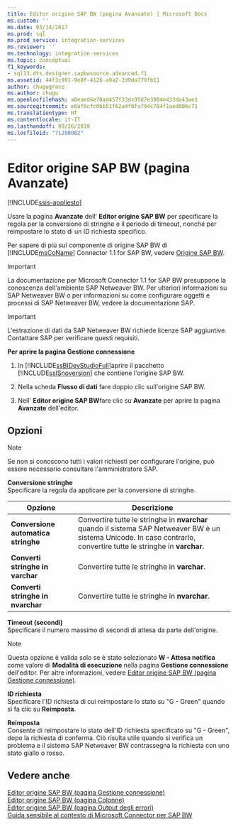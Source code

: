 ```yaml
---
title: Editor origine SAP BW (pagina Avanzate) | Microsoft Docs
ms.custom: ''
ms.date: 03/14/2017
ms.prod: sql
ms.prod_service: integration-services
ms.reviewer: ''
ms.technology: integration-services
ms.topic: conceptual
f1_keywords:
- sql13.dts.designer.sapbwsource.advanced.f1
ms.assetid: 44f3c991-9e8f-4126-a9a2-2d9da779fb11
author: chugugrace
ms.author: chugu
ms.openlocfilehash: a8eaed6e70ad457f33dc9587e3004e433da43ae1
ms.sourcegitcommit: e8af8cfc0bb51f62a4f0fa794c784f1aed006c71
ms.translationtype: HT
ms.contentlocale: it-IT
ms.lasthandoff: 09/26/2019
ms.locfileid: "71298082"
---
```

# <a name="sap-bw-source-editor-advanced-page"></a>Editor origine SAP BW (pagina Avanzate)

[!INCLUDE[ssis-appliesto](../../includes/ssis-appliesto-ssvrpluslinux-asdb-asdw-xxx.md)]


  Usare la pagina **Avanzate** dell' **Editor origine SAP BW** per specificare la regola per la conversione di stringhe e il periodo di timeout, nonché per reimpostare lo stato di un ID richiesta specifico.  
  
 Per sapere di più sul componente di origine SAP BW di [!INCLUDE[msCoName](../../includes/msconame-md.md)] Connector 1.1 for SAP BW, vedere [Origine SAP BW](../../integration-services/data-flow/sap-bw-source.md).  
  
> [!IMPORTANT]  
>  La documentazione per Microsoft Connector 1.1 for SAP BW presuppone la conoscenza dell'ambiente SAP Netweaver BW. Per ulteriori informazioni su SAP Netweaver BW o per informazioni su come configurare oggetti e processi di SAP Netweaver BW, vedere la documentazione SAP.  
  
> [!IMPORTANT]  
>  L'estrazione di dati da SAP Netweaver BW richiede licenze SAP aggiuntive. Contattare SAP per verificare questi requisiti.  
  
 **Per aprire la pagina Gestione connessione**  
  
1.  In [!INCLUDE[ssBIDevStudioFull](../../includes/ssbidevstudiofull-md.md)]aprire il pacchetto [!INCLUDE[ssISnoversion](../../includes/ssisnoversion-md.md)] che contiene l'origine SAP BW.  
  
2.  Nella scheda **Flusso di dati** fare doppio clic sull'origine SAP BW.  
  
3.  Nell' **Editor origine SAP BW**fare clic su **Avanzate** per aprire la pagina **Avanzate** dell'editor.  
  
## <a name="options"></a>Opzioni  
  
> [!NOTE]  
>  Se non si conoscono tutti i valori richiesti per configurare l'origine, può essere necessario consultare l'amministratore SAP.  
  
 **Conversione stringhe**  
 Specificare la regola da applicare per la conversione di stringhe.  
  
|Opzione|Descrizione|  
|------------|-----------------|  
|**Conversione automatica stringhe**|Convertire tutte le stringhe in **nvarchar** quando il sistema SAP Netweaver BW è un sistema Unicode. In caso contrario, convertire tutte le stringhe in **varchar**.|  
|**Converti stringhe in varchar**|Convertire tutte le stringhe in **varchar**.|  
|**Converti stringhe in nvarchar**|Convertire tutte le stringhe in **nvarchar**.|  
  
 **Timeout (secondi)**  
 Specificare il numero massimo di secondi di attesa da parte dell'origine.  
  
> [!NOTE]  
>  Questa opzione è valida solo se è stato selezionato **W - Attesa notifica** come valore di **Modalità di esecuzione** nella pagina **Gestione connessione** dell'editor. Per altre informazioni, vedere [Editor origine SAP BW &#40;pagina Gestione connessione&#41;](../../integration-services/data-flow/sap-bw-source-editor-connection-manager-page.md).  
  
 **ID richiesta**  
 Specificare l'ID richiesta di cui reimpostare lo stato su "G - Green" quando si fa clic su **Reimposta**.  
  
 **Reimposta**  
 Consente di reimpostare lo stato dell'ID richiesta specificato su "G - Green", dopo la richiesta di conferma. Ciò risulta utile quando si verifica un problema e il sistema SAP Netweaver BW contrassegna la richiesta con uno stato giallo o rosso.  
  
## <a name="see-also"></a>Vedere anche  
 [Editor origine SAP BW &#40;pagina Gestione connessione&#41;](../../integration-services/data-flow/sap-bw-source-editor-connection-manager-page.md)   
 [Editor origine SAP BW &#40;pagina Colonne&#41;](../../integration-services/data-flow/sap-bw-source-editor-columns-page.md)   
 [Editor origine SAP BW &#40;pagina Output degli errori&#41;](../../integration-services/data-flow/sap-bw-source-editor-error-output-page.md)   
 [Guida sensibile al contesto di Microsoft Connector per SAP BW](../../integration-services/microsoft-connector-for-sap-bw-f1-help.md)  
  
  
